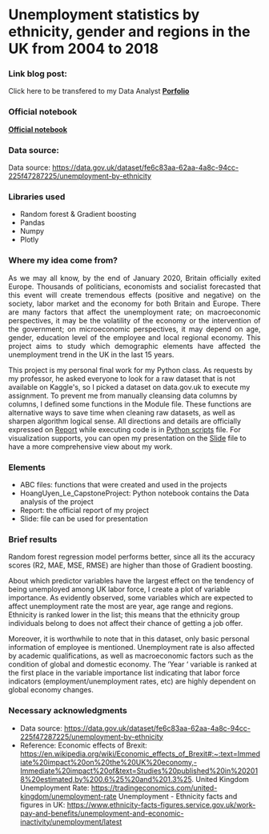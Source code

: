# Unemployment statistics by ethnicity, gender and regions in the UK from 2004 to 2018

### Link blog post:
Click here to be transfered to my Data Analyst **[Porfolio](https://janette-le.github.io/)**

### Official notebook
**[Official notebook](https://nbviewer.jupyter.org/github/Janette-Le/Python1/blob/main/ABC.ipynb)**

### Data source:
Data source: https://data.gov.uk/dataset/fe6c83aa-62aa-4a8c-94cc-225f47287225/unemployment-by-ethnicity

### Libraries used
- Random forest & Gradient boosting
- Pandas
- Numpy
- Plotly

### Where my idea come from?

<p align="justify">As we may all know, by the end of January 2020, Britain officially exited Europe. Thousands of politicians, economists and socialist forecasted that this event will create tremendous effects (positive and negative) on the society, labor market and the economy for both Britain and Europe.
There are many factors that affect the unemployment rate; on macroeconomic perspectives, it may be the volatility of the economy or the intervention of the government; on microeconomic perspectives, it may depend on age, gender, education level of the employee and local regional economy. This project aims to study which demographic elements have affected the unemployment trend in the UK in the last 15 years.</p>

This project is my personal final work for my Python class. As requests by my professor, he asked everyone to look for a raw dataset that is not available on Kaggle's, so I picked a dataset on data.gov.uk to execute my assignment. To prevent me from manually cleansing data columns by columns, I defined some functions in the Module file. These functions are alternative ways to save time when cleaning raw datasets, as well as sharpen algorithm logical sense. All directions and details are officially expressed on [Report](https://github.com/Janette-Le/Python-1/blob/main/Report.pdf) while executing code is in [Python scripts](https://github.com/Janette-Le/Python-1/blob/main/HoangUyen_Le_CapstoneProject.ipynb) file. For visualization supports, you can open my presentation on the [Slide](https://github.com/Janette-Le/Python-1/blob/main/Slide.pptx) file to have a more comprehensive view about my work.

### Elements
- ABC files: functions that were created and used in the projects
- HoangUyen_Le_CapstoneProject: Python notebook contains the Data analysis of the project
- Report: the official report of my project
- Slide: file can be used for presentation 

### Brief results
Random forest regression model performs better, since all its the accuracy scores (R2, MAE, MSE, RMSE) are higher than those of Gradient boosting.

About which predictor variables have the largest effect on the tendency of being unemployed among UK labor force, I create a plot of variable importance. As evidently observed, some variables which are expected to affect unemployment rate the most are year, age range and regions. Ethnicity is ranked lower in the list; this means that the ethnicity group individuals belong to does not affect their chance of getting a job offer.

Moreover, it is worthwhile to note that in this dataset, only basic personal information of employee is mentioned. Unemployment rate is also affected by academic qualifications, as well as macroeconomic factors such as the condition of global and domestic economy. The ‘Year ‘ variable is ranked at the first place in the variable importance list indicating that labor force indicators (employment/unemployment rates, etc) are highly dependent on global economy changes.

### Necessary acknowledgments
- Data source: https://data.gov.uk/dataset/fe6c83aa-62aa-4a8c-94cc-225f47287225/unemployment-by-ethnicity
- Reference: 
  Economic effects of Brexit: https://en.wikipedia.org/wiki/Economic_effects_of_Brexit#:~:text=Immediate%20impact%20on%20the%20UK%20economy,-Immediate%20impact%20of&text=Studies%20published%20in%202018%20estimated,by%200.6%25%20and%201.3%25.
  United Kingdom Unemployment Rate: https://tradingeconomics.com/united-kingdom/unemployment-rate
  Unemployment - Ethnicity facts and figures in UK: https://www.ethnicity-facts-figures.service.gov.uk/work-pay-and-benefits/unemployment-and-economic-inactivity/unemployment/latest


